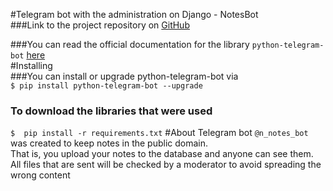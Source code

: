 #Telegram bot with the administration on Django - NotesBot <br />
###Link to the project repository on [GitHub](https://github.com/MariiaZ18/djangoTelegramBot) <br />

###You can read the official documentation for the library `python-telegram-bot` [here](https://docs.python-telegram-bot.org/en/v20.0a0/#) <br />
#Installing <br />
###You can install or upgrade python-telegram-bot via <br />
``$ pip install python-telegram-bot --upgrade``<br />
### To download the libraries that were used
`$  pip install -r requirements.txt`
#About
Telegram bot ``@n_notes_bot``  was created to keep notes in the public domain.<br /> That is, you upload your notes to the database and anyone can see them.
<br /> All files that are sent will be checked by a moderator to avoid spreading the wrong content